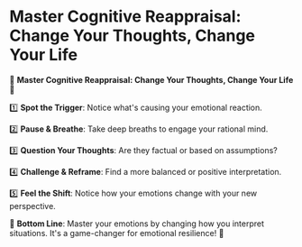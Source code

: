 # Master Cognitive Reappraisal: Change Your Thoughts, Change Your Life

🧠 **Master Cognitive Reappraisal: Change Your Thoughts, Change Your Life** 🔄

1️⃣ **Spot the Trigger**: Notice what's causing your emotional reaction.

2️⃣ **Pause & Breathe**: Take deep breaths to engage your rational mind.

3️⃣ **Question Your Thoughts**: Are they factual or based on assumptions?

4️⃣ **Challenge & Reframe**: Find a more balanced or positive interpretation.

5️⃣ **Feel the Shift**: Notice how your emotions change with your new perspective.

🔑 **Bottom Line**: Master your emotions by changing how you interpret situations. It's a game-changer for emotional resilience! 💪